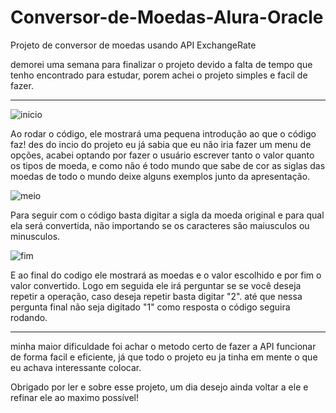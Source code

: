 # Conversor-de-Moedas-Alura-Oracle
Projeto de conversor de moedas usando API ExchangeRate

demorei uma semana para finalizar o projeto devido a falta de tempo que tenho encontrado para estudar, porem achei o projeto simples e facil de fazer.

------------------------------------------------------------------------------------------------------------------------------------------------------------------

![inicio](https://github.com/Leandro-AmorimV/Conversor-de-Moedas-Alura-Oracle/assets/92641665/e1456584-2d90-4bcb-b57c-e1018a276c5d)

Ao rodar o código, ele mostrará uma pequena introdução ao que o código faz!
des do incio do projeto eu já sabia que eu não iria fazer um menu de opções, acabei optando por fazer o usuário escrever tanto o valor quanto os tipos de moeda, e como não é todo mundo que sabe de cor as siglas das moedas de todo o mundo deixe alguns exemplos junto da apresentação.

![meio](https://github.com/Leandro-AmorimV/Conversor-de-Moedas-Alura-Oracle/assets/92641665/162c6554-5bf1-4988-b765-9ef4ea75fecc)

Para seguir com o código basta digitar a sigla da moeda original e para qual ela será convertida, não importando se os caracteres são maiusculos ou minusculos.

![fim](https://github.com/Leandro-AmorimV/Conversor-de-Moedas-Alura-Oracle/assets/92641665/fec84d56-92dc-4706-a053-8ab3b783449a)

E ao final do codigo ele mostrará as moedas e o valor escolhido e por fim o valor convertido.
Logo em seguida ele irá perguntar se se você deseja repetir a operação, caso deseja repetir basta digitar "2". até que nessa pergunta final não seja digitado "1" como resposta o código seguira rodando.

-----------------------------------------------------------------------------------------------------------------------------------------------------------------

minha maior dificuldade foi achar o metodo certo de fazer a API funcionar de forma facil e eficiente, já que todo o projeto eu ja tinha em mente o que eu achava interessante colocar.

Obrigado por ler e sobre esse projeto, um dia desejo ainda voltar a ele e refinar ele ao maximo possível!
